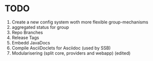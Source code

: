 # TODO

1) Create a new config system woth more flexible group-mechanisms
2) aggregated status for group 
3) Repo Branches
4) Release Tags
5) Embedd JavaDocs
6) Compile AsciiDoclets for Asciidoc (used by SSB)
7) Modularisering (split core, providers and webapp) (edited)
